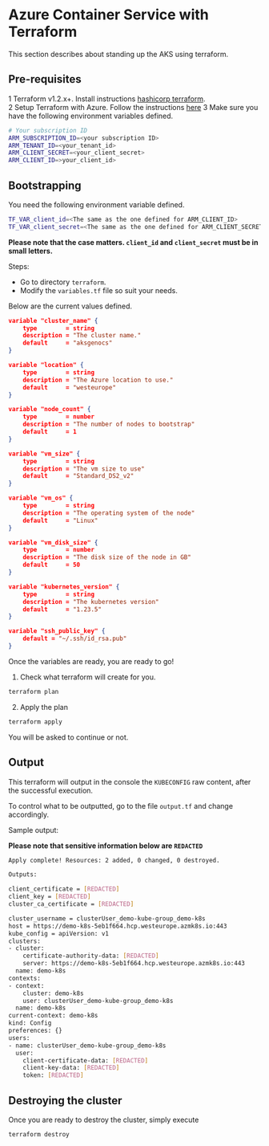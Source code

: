 # Azure Container Service with Terraform

This section describes about standing up the AKS using terraform.

## Pre-requisites

1 Terraform v1.2.x+. Install instructions [hashicorp terraform](https://learn.hashicorp.com/terraform/getting-started/install.html).  
2 Setup Terraform with Azure. Follow the instructions [here](https://docs.microsoft.com/en-us/azure/developer/terraform/install-configure)
3 Make sure you have the following environment variables defined.

``` bash
# Your subscription ID
ARM_SUBSCRIPTION_ID=<your subscription ID>
ARM_TENANT_ID=<your_tenant_id>
ARM_CLIENT_SECRET=<your_client_secret>
ARM_CLIENT_ID=>your_client_id>
```

## Bootstrapping

You need the following environment variable defined.

``` bash
TF_VAR_client_id=<The same as the one defined for ARM_CLIENT_ID>
TF_VAR_client_secret=<The same as the one defined for ARM_CLIENT_SECRET>
```

**Please note that the case matters. `client_id` and `client_secret` must be in small letters.**

Steps:

* Go to directory `terraform`.
* Modify the `variables.tf` file so suit your needs.

Below are the current values defined.

``` json
variable "cluster_name" {
    type        = string
    description = "The cluster name." 
    default     = "aksgenocs"
}

variable "location" {
    type        = string
    description = "The Azure location to use." 
    default     = "westeurope"
}

variable "node_count" {
    type        = number
    description = "The number of nodes to bootstrap" 
    default     = 1
}

variable "vm_size" {
    type        = string
    description = "The vm size to use" 
    default     = "Standard_DS2_v2"
}

variable "vm_os" {
    type        = string
    description = "The operating system of the node" 
    default     = "Linux"
}

variable "vm_disk_size" {
    type        = number
    description = "The disk size of the node in GB" 
    default     = 50
}

variable "kubernetes_version" {
    type        = string
    description = "The kubernetes version" 
    default     = "1.23.5"
}

variable "ssh_public_key" {
    default = "~/.ssh/id_rsa.pub"
}
```

Once the variables are ready, you are ready to go!

1. Check what terraform will create for you.

``` bash
terraform plan
```

2. Apply the plan
 
``` bash
terraform apply
```

You will be asked to continue or not.

## Output

This terraform will output in the console the `KUBECONFIG` raw content, after the successful execution.

To control what to be outputted, go to the file `output.tf` and change accordingly.

Sample output:

**Please note that sensitive information below are `REDACTED`**

``` bash
Apply complete! Resources: 2 added, 0 changed, 0 destroyed.

Outputs:

client_certificate = [REDACTED]
client_key = [REDACTED]
cluster_ca_certificate = [REDACTED]

cluster_username = clusterUser_demo-kube-group_demo-k8s
host = https://demo-k8s-5eb1f664.hcp.westeurope.azmk8s.io:443
kube_config = apiVersion: v1
clusters:
- cluster:
    certificate-authority-data: [REDACTED]
    server: https://demo-k8s-5eb1f664.hcp.westeurope.azmk8s.io:443
  name: demo-k8s
contexts:
- context:
    cluster: demo-k8s
    user: clusterUser_demo-kube-group_demo-k8s
  name: demo-k8s
current-context: demo-k8s
kind: Config
preferences: {}
users:
- name: clusterUser_demo-kube-group_demo-k8s
  user:
    client-certificate-data: [REDACTED]
    client-key-data: [REDACTED]
    token: [REDACTED]
```

## Destroying the cluster

Once you are ready to destroy the cluster, simply execute

``` bash
terraform destroy
```